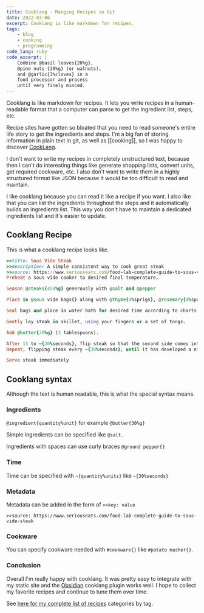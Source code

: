 ```yaml
---
title: Cooklang - Manging Recipes in Git
date: 2022-03-06
excerpt: Cooklang is like markdown for recipes.
tags:
    - blog
    - cooking
    - programming
code_lang: ruby
code_excerpt: |
    Combine @basil leaves{20%g}, 
    @pine nuts {20%g} (or walnuts),
    and @garlic{3%cloves} in a 
    food processor and process 
    until very finely minced.
---
```

Cooklang is like markdown for recipes. It lets you write recipes in a human-readable format that a computer can parse to get the ingredient list, steps, etc.

Recipe sites have gotten so bloated that you need to read someone's entire life story to get the ingredients and steps. I'm a big fan of storing information in plain text in git, as well as [[cooking]], so I was happy to discover [CookLang](https://cooklang.org/).

I don't want to write my recipes in completely unstructured text, because then I can't do interesting things like generate shopping lists, convert units, get required cookware, etc. I also don't want to write them in a highly structured format like JSON because it would be too difficult to read and maintain.

I like cooklang because you can read it like a recipe if you want. I also like that you can list the ingredients throughout the steps and it automatically builds an ingredients list. This way you don't have to maintain a dedicated ingredients list and it's easier to update.

## Cooklang Recipe

This is what a cooklang recipe looks like.

``` ruby
>>title: Sous Vide Steak
>>description: A simple consistent way to cook great steak
>>source: https://www.seriouseats.com/food-lab-complete-guide-to-sous-vide-steak
Preheat a sous vide cooker to desired final temperature.

Season @steaks{450%g} generously with @salt and @pepper

Place in @sous vide bags{} along with @thyme{4%sprigs}, @rosemary{4%sprigs}, @garlic{4%cloves}, and @shallots{2%thinly sliced} and distribute evenly. 

Seal bags and place in water bath for desired time according to charts.

Gently lay steak in skillet, using your fingers or a set of tongs. 

Add @butter{30%g} (2 tablespoons).

After 15 to ~{30%seconds}, flip steak so that the second side comes into contact with the pan.
Repeat, flipping steak every ~{30%seconds}, until it has developed a nice brown sear, about ~{1.5%minutes} total.

Serve steak immediately
```

## Cooklang syntax
Although the text is human readable, this is what the special syntax means.

### Ingredients

`@ingredient{quantity%unit}` for example `@butter{30%g}`

Simple ingredients can be specified like `@salt.`

Ingredients with spaces can use curly braces `@ground pepper{}`

### Time
Time can be specified with `~{quantity%units}` like `~{30%seconds}`

### Metadata
Metadata can be added in the form of `>>key: value`

`>>source: https://www.seriouseats.com/food-lab-complete-guide-to-sous-vide-steak`

### Cookware
You can specify cookware needed with `#cookware{}` like `#potato masher{}`.

### Conclusion
Overall I'm really happy with cooklang. It was pretty easy to integrate with my static site and the [Obsidian](https://obsidian.md/) cooklang plugin works well. I hope to collect my favorite recipes and continue to tune them over time.

See [here for my complete list of recipes](/recipes/) categories by tag.

